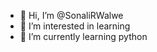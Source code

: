 - 👋 Hi, I’m @SonaliRWalwe
- 👀 I’m interested in learning
- 🌱 I’m currently learning python

<!---
SonaliRWalwe/SonaliRWalwe is a ✨ special ✨ repository because its `README.md` (this file) appears on your GitHub profile.
You can click the Preview link to take a look at your changes.
--->
